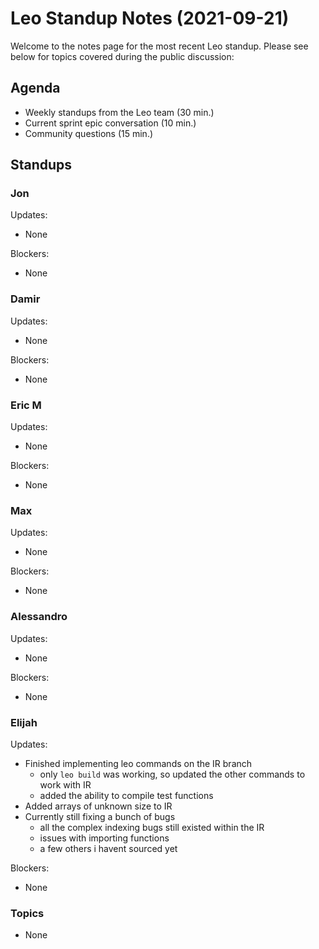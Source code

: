 # Leo Standup Notes (2021-09-21)

Welcome to the notes page for the most recent Leo standup. Please see below for topics covered during the public discussion:

## Agenda

* Weekly standups from the Leo team (30 min.)
* Current sprint epic conversation (10 min.)
* Community questions (15 min.)

## Standups

### Jon

Updates:

* None

Blockers:

* None

### Damir

Updates:

* None

Blockers:

* None

### Eric M

Updates:

* None

Blockers:

* None

### Max

Updates:

* None

Blockers:

* None

### Alessandro

Updates:

* None

Blockers:

* None

### Elijah

Updates:

* Finished implementing leo commands on the IR branch
  * only `leo build` was working, so updated the other commands to work with IR
  * added the ability to compile test functions
* Added arrays of unknown size to IR
* Currently still fixing a bunch of bugs
  * all the complex indexing bugs still existed within the IR
  * issues with importing functions
  * a few others i havent sourced yet

Blockers:

* None

### Topics

* None
